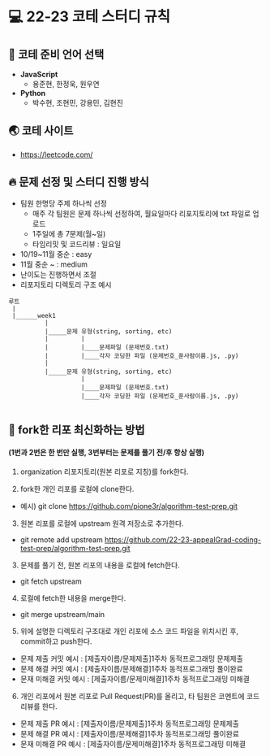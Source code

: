 # 💻 22-23 코테 스터디 규칙

## 💬 코테 준비 언어 선택
- **JavaScript**
  - 용준현, 한정욱, 원우연
- **Python**
  - 박수현, 조현민, 강용민, 김현진
  
## 🌏 코테 사이트
- https://leetcode.com/

## 🔥 문제 선정 및 스터디 진행 방식
- 팀원 한명당 주제 하나씩 선정
  - 매주 각 팀원은 문제 하나씩 선정하여, 월요일마다 리포지토리에 txt 파일로 업로드
  - 1주일에 총 7문제(월~일)
  - 타임리밋 및 코드리뷰 : 일요일
- 10/19~11월 중순 : easy
- 11월 중순 ~ : medium
- 난이도는 진행하면서 조절
- 리포지토리 디렉토리 구조 예시
```
루트
 |
 |______week1
          |
          |_____문제 유형(string, sorting, etc)
          |         |
          |         |____문제파일 (문제번호.txt)
          |         |____각자 코딩한 파일 (문제번호_푼사람이름.js, .py)
          |
          |_____문제 유형(string, sorting, etc)
                    |
                    |____문제파일 (문제번호.txt)
                    |____각자 코딩한 파일 (문제번호_푼사람이름.js, .py)
                 
  ```
  
  ## 🌱 fork한 리포 최신화하는 방법
  #### (1번과 2번은 한 번만 실행, 3번부터는 문제를 풀기 전/후 항상 실행)
   1. organization 리포지토리(원본 리포로 지칭)를 fork한다.
   
   2. fork한 개인 리포를 로컬에 clone한다.
   - 예시) git clone https://github.com/pione3r/algorithm-test-prep.git
   3. 원본 리포를 로컬에 upstream 원격 저장소로 추가한다.
   - git remote add upstream https://github.com/22-23-appealGrad-coding-test-prep/algorithm-test-prep.git
   3. 문제를 풀기 전, 원본 리포의 내용을 로컬에 fetch한다.
   - git fetch upstream
   4. 로컬에 fetch한 내용을 merge한다.
   - git merge upstream/main
   5. 위에 설명한 디렉토리 구조대로 개인 리포에 소스 코드 파일을 위치시킨 후, commit하고 push한다.
   - 문제 제출 커밋 예시 : [제출자이름/문제제출]1주차 동적프로그래밍 문제제출
   - 문제 해결 커밋 예시 : [제출자이름/문제해결]1주차 동적프로그래밍 풀이완료    
   - 문재 미해결 커밋 예시 : [제출자이름/문제미해결]1주차 동적프로그래밍 미해결
   6. 개인 리포에서 원본 리포로 Pull Request(PR)를 올리고, 타 팀원은 코멘트에 코드 리뷰를 한다.
   - 문제 제출 PR 예시 : [제출자이름/문제제출]1주차 동적프로그래밍 문제제출
   - 문제 해결 PR 예시 : [제출자이름/문제해결]1주차 동적프로그래밍 풀이완료
   - 문재 미해결 PR 예시 : [제출자이름/문제미해결]1주차 동적프로그래밍 미해결
  
  

 
